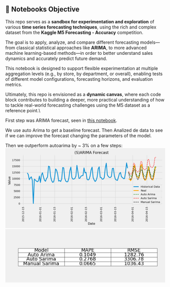 ## 📘 Notebooks Objective

This repo serves as a **sandbox for experimentation and exploration** of various **time series forecasting techniques**, using the rich and complex dataset from the **Kaggle M5 Forecasting - Accuracy** competition.

The goal is to apply, analyze, and compare different forecasting models—from classical statistical approaches like **ARIMA**, to more advanced machine learning-based methods—in order to better understand sales dynamics and accurately predict future demand.

This notebook is designed to support flexible experimentation at multiple aggregation levels (e.g., by store, by department, or overall), enabling tests of different model configurations, forecasting horizons, and evaluation metrics.

Ultimately, this repo is envisioned as a **dynamic canvas**, where each code block contributes to building a deeper, more practical understanding of how to tackle real-world forecasting challenges using the M5 dataset as a reference point.\


First step was ARIMA forecast, seen in [this notebook](M5Forecasting.ipynb).

We use auto Arima to get a baseline forecast. Then Analized de data to see if we can improve the forecast changing the parameters of the model.

Then we outperform autoarima by ~ 3% on a few steps: 
![Performance plot](./Images/all_SARIMA_forecast.png)
![Performance df](./Images/df_table.png)


